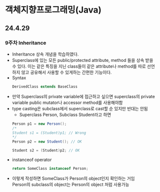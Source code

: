 # 객체지향프로그래밍(Java)

## 24.4.29

### 9주차 Inheritance
- Inheritance 상속 개념을 학습하였다.
- Superclass에 있는 모든 public/protected attribute, method 들을 상속 받을 수 있다. 이는 같은 특징을 지닌 class들이 같은 attribute나 method를 따로 선언하지 않고 공유해서 사용할 수 있게하는 간편한 기능이다.
- Syntax
  ``` java
  DerivedClass extends BaseClass
  ```
- 만약 Superclass의 private variable에 접근하고 싶으면 superclass의 private variable public mutator나 accessor method를 사용해야함
- type casting은 subclass에서 superclass로 cast할 순 있지만 반대는 안됨
  + Superclass Person, Subclass Student라고 하면
  ```java
  Person p1 = new Person();
  /*
  Student s1 = (Student)p1; // Wrong
  */
  Person p2 = new Student(); // OK
  
  Student s2 = (Student)p2; // OK
  ```
- instanceof operator
  ```java
  return SomeClass instanceof Person;
  ```
- 이렇게 작성하면 SomeClass가 Person의 object인지 확인하는 거임        
  Person의 subclass의 object는 Person의 object 처럼 사용가능
